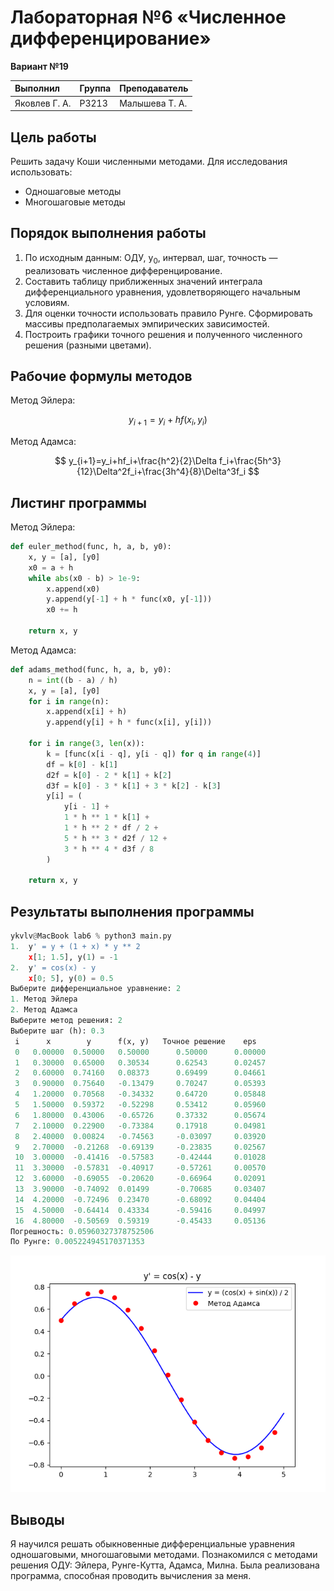 # Лабораторная №6 «Численное дифференцирование»

**Вариант №19**

| Выполнил      | Группа | Преподаватель  |
| :------------ | ------ | -------------- |
| Яковлев Г. А. | P3213  | Малышева Т. А. |

## Цель работы

Решить задачу Коши численными методами. Для исследования использовать: 

- Одношаговые методы
- Многошаговые методы

## Порядок выполнения работы

1. По исходным данным: ОДУ, y<sub>0</sub>, интервал, шаг, точность — реализовать численное дифференцирование.
2. Составить таблицу приближенных значений интеграла дифференциального уравнения, удовлетворяющего начальным условиям.
3. Для оценки точности использовать правило Рунге. Сформировать массивы предполагаемых эмпирических зависимостей.
4. Построить графики точного решения и полученного численного решения (разными цветами).

## Рабочие формулы методов
Метод Эйлера:

$$
y_{i+1}=y_i+hf(x_i,y_i)
$$

Метод Адамса:

$$
y_{i+1}=y_i+hf_i+\frac{h^2}{2}\Delta f_i+\frac{5h^3}{12}\Delta^2f_i+\frac{3h^4}{8}\Delta^3f_i
$$

## Листинг программы
Метод Эйлера:

```python
def euler_method(func, h, a, b, y0):
    x, y = [a], [y0]
    x0 = a + h
    while abs(x0 - b) > 1e-9:
        x.append(x0)
        y.append(y[-1] + h * func(x0, y[-1]))
        x0 += h

    return x, y
```

Метод Адамса:

```python
def adams_method(func, h, a, b, y0):
    n = int((b - a) / h)
    x, y = [a], [y0]
    for i in range(n):
        x.append(x[i] + h)
        y.append(y[i] + h * func(x[i], y[i]))

    for i in range(3, len(x)):
        k = [func(x[i - q], y[i - q]) for q in range(4)]
        df = k[0] - k[1]
        d2f = k[0] - 2 * k[1] + k[2]
        d3f = k[0] - 3 * k[1] + 3 * k[2] - k[3]
        y[i] = (
            y[i - 1] +
            1 * h ** 1 * k[1] +
            1 * h ** 2 * df / 2 +
            5 * h ** 3 * d2f / 12 +
            3 * h ** 4 * d3f / 8
        )

    return x, y
```

## Результаты выполнения программы

```python
ykvlv@MacBook lab6 % python3 main.py
1.	y' = y + (1 + x) * y ** 2
	x[1; 1.5], y(1) = -1
2.	y' = cos(x) - y
	x[0; 5], y(0) = 0.5
Выберите дифференциальное уравнение: 2
1. Метод Эйлера
2. Метод Адамса
Выберите метод решения: 2
Выберите шаг (h): 0.3
 i      x        y      f(x, y)   Точное решение    eps   
 0   0.00000  0.50000   0.50000      0.50000      0.00000 
 1   0.30000  0.65000   0.30534      0.62543      0.02457 
 2   0.60000  0.74160   0.08373      0.69499      0.04661 
 3   0.90000  0.75640   -0.13479     0.70247      0.05393 
 4   1.20000  0.70568   -0.34332     0.64720      0.05848 
 5   1.50000  0.59372   -0.52298     0.53412      0.05960 
 6   1.80000  0.43006   -0.65726     0.37332      0.05674 
 7   2.10000  0.22900   -0.73384     0.17918      0.04981 
 8   2.40000  0.00824   -0.74563     -0.03097     0.03920 
 9   2.70000  -0.21268  -0.69139     -0.23835     0.02567 
 10  3.00000  -0.41416  -0.57583     -0.42444     0.01028 
 11  3.30000  -0.57831  -0.40917     -0.57261     0.00570 
 12  3.60000  -0.69055  -0.20620     -0.66964     0.02091 
 13  3.90000  -0.74092  0.01499      -0.70685     0.03407 
 14  4.20000  -0.72496  0.23470      -0.68092     0.04404 
 15  4.50000  -0.64414  0.43334      -0.59416     0.04997 
 16  4.80000  -0.50569  0.59319      -0.45433     0.05136 
Погрешность: 0.05960327378752506
По Рунге: 0.005224945170371353
```

![graph](./graph.png)

## Выводы

Я научился решать обыкновенные дифференциальные уравнения одношаговыми, многошаговыми методами. Познакомился с методами решения ОДУ: Эйлера, Рунге-Кутта, Адамса, Милна. Была реализована программа, способная проводить вычисления за меня.
